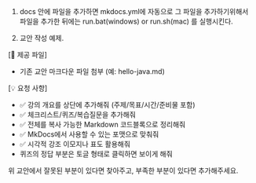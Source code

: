 1. docs 안에 파일을 추가하면 mkdocs.yml에 자동으로 그 파일을 추가하기위해서 파일을 추가한 뒤에는 run.bat(windows) or run.sh(mac) 를 실행시킨다. 


2. 교안 작성 예제.

[📂 제공 파일]
- 기존 교안 마크다운 파일 첨부 (예: hello-java.md)

[💡 요청 사항]
- ✅ 강의 개요를 상단에 추가해줘 (주제/목표/시간/준비물 포함)
- ✅ 체크리스트/퀴즈/복습질문을 추가해줘
- ✅ 전체를 복사 가능한 Markdown 코드블록으로 정리해줘
- ✅ MkDocs에서 사용할 수 있는 포맷으로 맞춰줘
- ✅ 시각적 강조 이모지나 표도 활용해줘
- 퀴즈의 정답 부분은 토글 형태로 클릭하면 보이게 해줘



위 교안에서 잘못된 부분이 있다면 찾아주고, 부족한 부분이 있다면 추가해주세요. 
